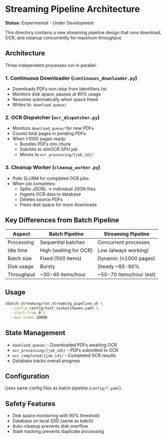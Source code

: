 # Streaming Pipeline Architecture

**Status:** Experimental - Under Development

This directory contains a new streaming pipeline design that runs download, OCR, and cleanup concurrently for maximum throughput.

## Architecture

Three independent processes run in parallel:

### 1. Continuous Downloader (`continuous_downloader.py`)
- Downloads PDFs non-stop from identifiers list
- Monitors disk space, pauses at 90% usage
- Resumes automatically when space freed
- Writes to: `download_queue/`

### 2. OCR Dispatcher (`ocr_dispatcher.py`)
- Monitors `download_queue/` for new PDFs
- Counts total pages in pending PDFs
- When ≥1000 pages ready:
  - Bundles PDFs into chunk
  - Submits to olmOCR GPU job
  - Moves to `ocr_processing/{job_id}/`

### 3. Cleanup Worker (`cleanup_worker.py`)
- Polls SLURM for completed OCR jobs
- When job completes:
  - Splits JSONL → individual JSON files
  - Ingests OCR data to database
  - Deletes source PDFs
  - Frees disk space for more downloads

## Key Differences from Batch Pipeline

| Aspect | Batch Pipeline | Streaming Pipeline |
|--------|---------------|-------------------|
| Processing | Sequential batches | Concurrent processes |
| Idle time | High (waiting for OCR) | Low (always working) |
| Batch size | Fixed (500 items) | Dynamic (≥1000 pages) |
| Disk usage | Bursty | Steady ~85-90% |
| Throughput | ~30-40 items/hour | ~50-70 items/hour (est) |

## Usage

```bash
sbatch streaming/run_streaming_pipeline.sh \
  --config config/test_saskatchewan.yaml \
  --start-from 0 \
  --max-items 10000
```

## State Management

- `download_queue/` - Downloaded PDFs awaiting OCR
- `ocr_processing/{job_id}/` - PDFs submitted to OCR
- `ocr_completed/{job_id}/` - Completed OCR results
- Database tracks overall progress

## Configuration

Uses same config files as batch pipeline (`config/*.yaml`).

## Safety Features

- Disk space monitoring with 90% threshold
- Database on local SSD (same as batch)
- Auto-cleanup prevents disk overflow
- State tracking prevents duplicate processing
